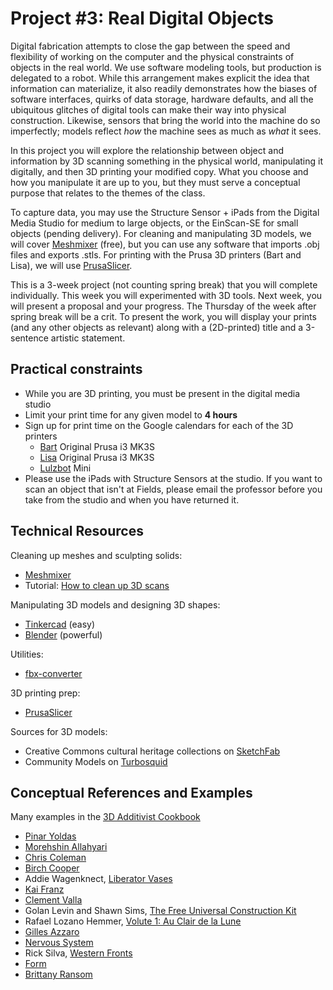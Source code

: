 # Project #3: Real Digital Objects

Digital fabrication attempts to close the gap between the speed and flexibility of working on the computer and the physical constraints of objects in the real world. We use software modeling tools, but production is delegated to a robot. While this arrangement makes explicit the idea that information can materialize, it also readily demonstrates how the biases of software interfaces, quirks of data storage, hardware defaults, and all the ubiquitous glitches of digital tools can make their way into physical construction. Likewise, sensors that bring the world into the machine do so imperfectly; models reflect _how_ the machine sees as much as _what_ it sees.

In this project you will explore the relationship between object and information by 3D scanning something in the physical world, manipulating it digitally, and then 3D printing your modified copy. What you choose and how you manipulate it are up to you, but they must serve a conceptual purpose that relates to the themes of the class.

To capture data, you may use the Structure Sensor + iPads from the Digital Media Studio for medium to large objects, or the EinScan-SE for small objects (pending delivery). For cleaning and manipulating 3D models, we will cover [Meshmixer](http://www.meshmixer.com) (free), but you can use any software that imports .obj files and exports .stls. For printing with the Prusa 3D printers (Bart and Lisa), we will use [PrusaSlicer](https://www.prusa3d.com/prusaslicer/).

This is a 3-week project (not counting spring break) that you will complete individually. This week you will experimented with 3D tools. Next week, you will present a proposal and your progress. The Thursday of the week after spring break will be a crit. To present the work, you will display your prints (and any other objects as relevant) along with a (2D-printed) title and a 3-sentence artistic statement.


## Practical constraints

- While you are 3D printing, you must be present in the digital media studio
- Limit your print time for any given model to **4 hours**
- Sign up for print time on the Google calendars for each of the 3D printers
    - [Bart](https://calendar.google.com/calendar?cid=bGNsYXJrLmVkdV9wYmFsMTJzNGNydTR2YnI4bzYxaThzc3BqNEBncm91cC5jYWxlbmRhci5nb29nbGUuY29t) Original Prusa i3 MK3S
    - [Lisa](https://calendar.google.com/calendar?cid=bGNsYXJrLmVkdV92M21vYTM4dW12MXM1MDBrb2tqZ3NuMHBzY0Bncm91cC5jYWxlbmRhci5nb29nbGUuY29t) Original Prusa i3 MK3S
    - [Lulzbot](https://calendar.google.com/calendar?cid=bGNsYXJrLmVkdV9vcmM5N3U2YXZiY2poZDQ2aG9zbWtla2QzZ0Bncm91cC5jYWxlbmRhci5nb29nbGUuY29t) Mini
- Please use the iPads with Structure Sensors at the studio. If you want to scan an object that isn't at Fields, please email the professor before you take from the studio and when you have returned it.



## Technical Resources

Cleaning up meshes and sculpting solids:
- [Meshmixer](http://www.meshmixer.com)
- Tutorial: [How to clean up 3D scans](https://www.youtube.com/watch?v=i5e2S8o7Ujc)

Manipulating 3D models and designing 3D shapes:
- [Tinkercad](http://tinkercad.com/) (easy)
- [Blender](http://blender.org/) (powerful)

Utilities:
- [fbx-converter](https://www.autodesk.com/developer-network/platform-technologies/fbx-converter-archives)

3D printing prep:
- [PrusaSlicer](https://www.prusa3d.com/prusaslicer/)

Sources for 3D models:
- Creative Commons cultural heritage collections on [SketchFab](https://sketchfab.com/nebulousflynn/collections/cc0)
- Community Models on [Turbosquid](https://www.turbosquid.com)


## Conceptual References and Examples

Many examples in the [3D Additivist Cookbook](https://additivism.org/cookbook)

- [Pinar Yoldas](https://www.dezeen.com/2018/09/28/designer-babies-genetically-modified-istanbul-design-biennial-pinar-yoldas/)  
- [Morehshin Allahyari](http://www.morehshin.com)
- [Chris Coleman](http://digitalcoleman.com/Secure-Shell-Copy-Series)
- [Birch Cooper](http://birchcooper.net)
- Addie Wagenknect, [Liberator Vases](http://www.placesiveneverbeen.com/details/liberator-vases)
- [Kai Franz](http://www.kaifranz.de)
- [Clement Valla](http://clementvalla.com)
- Golan Levin and Shawn Sims, [The Free Universal Construction Kit](http://www.flong.com/projects/free-universal-construction-kit/)
- Rafael Lozano Hemmer, [Volute 1: Au Clair de la Lune](http://www.lozano-hemmer.com/volute_1_au_clair_de_la_lune.php)
- [Gilles Azzaro](http://www.gillesazzaro.com/pages/en/oeuvres.htm)
- [Nervous System](https://n-e-r-v-o-u-s.com)
- Rick Silva, [Western Fronts](http://westernfronts.com)
- [Form](https://form.xyz)
- [Brittany Ransom](https://www.brittanyransom.com)
